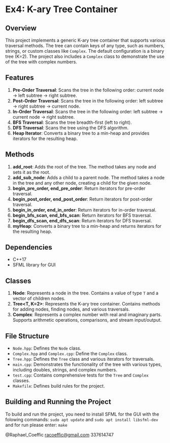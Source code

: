 # Ex4: K-ary Tree Container

## Overview
This project implements a generic K-ary tree container that supports various traversal methods. The tree can contain keys of any type, such as numbers, strings, or custom classes like `Complex`. The default configuration is a binary tree (K=2). The project also includes a `Complex` class to demonstrate the use of the tree with complex numbers.

## Features
1. **Pre-Order Traversal**: Scans the tree in the following order: current node -> left subtree -> right subtree.
2. **Post-Order Traversal**: Scans the tree in the following order: left subtree -> right subtree -> current node.
3. **In-Order Traversal**: Scans the tree in the following order: left subtree -> current node -> right subtree.
4. **BFS Traversal**: Scans the tree breadth-first (left to right).
5. **DFS Traversal**: Scans the tree using the DFS algorithm.
6. **Heap Iterator**: Converts a binary tree to a min-heap and provides iterators for the resulting heap.

## Methods
1. **add_root**: Adds the root of the tree. The method takes any node and sets it as the root.
2. **add_sub_node**: Adds a child to a parent node. The method takes a node in the tree and any other node, creating a child for the given node.
3. **begin_pre_order, end_pre_order**: Return iterators for pre-order traversal.
4. **begin_post_order, end_post_order**: Return iterators for post-order traversal.
5. **begin_in_order, end_in_order**: Return iterators for in-order traversal.
6. **begin_bfs_scan, end_bfs_scan**: Return iterators for BFS traversal.
7. **begin_dfs_scan, end_dfs_scan**: Return iterators for DFS traversal.
8. **myHeap**: Converts a binary tree to a min-heap and returns iterators for the resulting heap.

## Dependencies
- C++17
- SFML library for GUI

## Classes
1. **Node<T>**: Represents a node in the tree. Contains a value of type `T` and a vector of children nodes.
2. **Tree<T, K=2>**: Represents the K-ary tree container. Contains methods for adding nodes, finding nodes, and various traversals.
3. **Complex**: Represents a complex number with real and imaginary parts. Supports arithmetic operations, comparisons, and stream input/output.

## File Structure
- `Node.hpp`: Defines the `Node` class.
- `Complex.hpp` and `Complex.cpp`: Define the `Complex` class.
- `Tree.hpp`: Defines the `Tree` class and various iterators for traversals.
- `main.cpp`: Demonstrates the functionality of the tree with various types, including doubles, strings, and complex numbers.
- `test.cpp`: Contains comprehensive tests for the `Tree` and `Complex` classes.
- `Makefile`: Defines build rules for the project.

## Building and Running the Project
To build and run the project, you need to install SFML for the GUI with the folowing commands: `sudo apt update` and `sudo apt install libsfml-dev` and for run please enter: `make`

@Raphael_Coeffic
racoeffic@gmail.com
337614747
